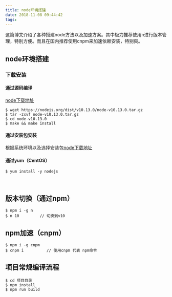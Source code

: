 ```yaml
---
title: node环境搭建
date: 2018-11-08 09:44:42
tags:
---
```



这篇博文介绍了各种搭建node方法以及加速方案。其中极力推荐使用n进行版本管理，特别方便。而且在国内推荐使用cnpm来加速依赖安装，特别爽。

<!-- more -->

## node环境搭建
### 下载安装
#### 通过源码编译
[node下载地址](https://nodejs.org/zh-cn/download/)
```shell
$ wget https://nodejs.org/dist/v10.13.0/node-v10.13.0.tar.gz
$ tar -zxvf node-v10.13.0.tar.gz
$ cd node-v10.13.0
$ make && make install
```


#### 通过安装包安装
根据系统环境以及选择安装包[node下载地址](https://nodejs.org/zh-cn/download/)


#### 通过yum（CentOS）

```shell
$ yum install -y nodejs
```

<br />

## 版本切换（通过npm）
```shell
$ npm i -g n
$ n 10         // 切换到v10
```


## npm加速（cnpm）
```shell
$ npm i -g cnpm
$ cnpm i          // 使用cnpm 代表 npm命令
```

## 项目常规编译流程
```shell
$ cd 项目目录
$ npm install
$ npm run build
```